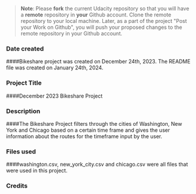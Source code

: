 >**Note**: Please **fork** the current Udacity repository so that you will have a **remote** repository in **your** Github account. Clone the remote repository to your local machine. Later, as a part of the project "Post your Work on Github", you will push your proposed changes to the remote repository in your Github account.

### Date created
####Bikeshare project was created on December 24th, 2023. The README file was created on January 24th, 2024. 

### Project Title
####December 2023 Bikeshare Project

### Description
####The Bikeshare Project filters through the cities of Washington, New York and Chicago based on a certain time frame and gives the user information about the routes for the timeframe input by the user.

### Files used
####washington.csv, new_york_city.csv and chicago.csv were all files that were used in this project. 

### Credits
[1.]: https://docs.python.org/3/tutorial/controlflow.html?highlight=keyword
[2.]: https://knowledge.udacity.com/questions/582141
[3.]: https://saturncloud.io/blog/how-to-combine-two-columns-in-a-pandas-dataframe/
[4.]: https://stackoverflow.com/questions/20025882/add-a-string-prefix-to-each-value-in-a-pandas-string-column
[5.]: https://stackoverflow.com/questions/60880126/pandas-dealing-with-missing-column-in-input-dataframe
[6.]: https://pandas.pydata.org/docs/reference/api/pandas.DataFrame.iloc.html





